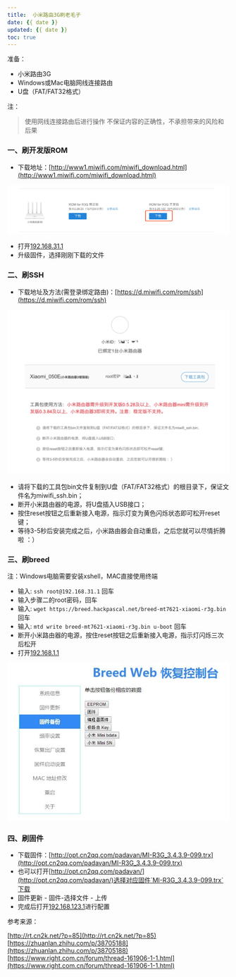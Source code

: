 ```yaml
---
title:  小米路由3G刷老毛子
date: {{ date }}
updated: {{ date }}
toc: true
---
```



准备：

- 小米路由3G
- Windows或Mac电脑网线连接路由
- U盘（FAT/FAT32格式）

注：
> 使用网线连接路由后进行操作
> 不保证内容的正确性，不承担带来的风险和后果

<!-- more -->

### 一、刷开发版ROM

- 下载地址：[http://www1.miwifi.com/miwifi_download.html](http://www1.miwifi.com/miwifi_download.html)

![-w1118](media/15466572124107/15466572548720.jpg)


- 打开[192.168.31.1](192.168.31.1)
- 升级固件，选择刚刚下载的文件

### 二、刷SSH

- 下载地址及方法(需登录绑定路由)：[https://d.miwifi.com/rom/ssh](https://d.miwifi.com/rom/ssh)

![-w864](media/15466572124107/15466582300010.jpg)

> 
- 请将下载的工具包bin文件复制到U盘（FAT/FAT32格式）的根目录下，保证文件名为miwifi_ssh.bin；
- 断开小米路由器的电源，将U盘插入USB接口；
- 按住reset按钮之后重新接入电源，指示灯变为黄色闪烁状态即可松开reset键；
- 等待3-5秒后安装完成之后，小米路由器会自动重启，之后您就可以尽情折腾啦 ：）

### 三、刷breed

注：Windows电脑需要安装xshell，MAC直接使用终端

- 输入: `ssh root@192.168.31.1` 回车
- 输入步骤二的root密码，回车
- 输入: `wget https://breed.hackpascal.net/breed-mt7621-xiaomi-r3g.bin` 回车
- 输入: `mtd write breed-mt7621-xiaomi-r3g.bin u-boot` 回车
- 断开小米路由器的电源，按住reset按钮之后重新接入电源，指示灯闪烁三次后松开
- 打开[192.168.1.1](192.168.1.1)

![-w518](media/15466572124107/15466589381487.jpg)


### 四、刷固件

- 下载固件：[http://opt.cn2qq.com/padavan/MI-R3G_3.4.3.9-099.trx](http://opt.cn2qq.com/padavan/MI-R3G_3.4.3.9-099.trx)
- 也可以打开[http://opt.cn2qq.com/padavan/](http://opt.cn2qq.com/padavan/)选择对应固件`MI-R3G_3.4.3.9-099.trx`下载
- 固件更新 - 固件-选择文件 - 上传
- 完成后打开[192.168.123.1](192.168.123.1)进行配置


参考来源：

[http://rt.cn2k.net/?p=85](http://rt.cn2k.net/?p=85)
[https://zhuanlan.zhihu.com/p/38705188](https://zhuanlan.zhihu.com/p/38705188)
[https://www.right.com.cn/forum/thread-161906-1-1.html](https://www.right.com.cn/forum/thread-161906-1-1.html)